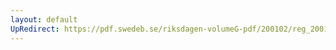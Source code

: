 ```yaml
---
layout: default
UpRedirect: https://pdf.swedeb.se/riksdagen-volumeG-pdf/200102/reg_200102/reg_200102_0547.pdf
---
```


